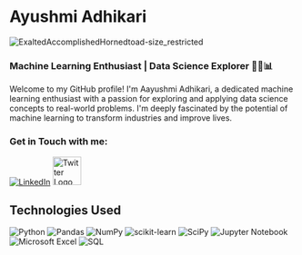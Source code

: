 # Ayushmi Adhikari

![ExaltedAccomplishedHornedtoad-size_restricted](https://github.com/Ayushmi-Adh/Ayushmi-Adh/assets/132826306/912a2b02-cb17-46a4-91c1-47604ca4473a)


### Machine Learning Enthusiast | Data Science Explorer 🐍🤖📊

Welcome to my GitHub profile! I'm Aayushmi Adhikari, a dedicated machine learning enthusiast with a passion for exploring and applying data science concepts to real-world problems.
I'm deeply fascinated by the potential of machine learning to transform industries and improve lives.

### Get in Touch with me:

[![LinkedIn](https://content.linkedin.com/content/dam/me/business/en-us/amp/brand-site/v2/bg/LI-Bug.svg.original.svg)](https://www.linkedin.com/in/ayushmi-adhikari-6b94b71a4/)   <a href="https://twitter.com/LenthusiastM">
  <img src="https://about.twitter.com/content/dam/about-twitter/x/brand-toolkit/logo-black.png.twimg.1920.png" alt="Twitter Logo" width="50" height="50">
</a>

## Technologies Used

![Python](https://img.shields.io/badge/-Python-black?style=for-the-badge&logo=python) ![Pandas](https://img.shields.io/badge/-Pandas-black?style=for-the-badge&logo=pandas) ![NumPy](https://img.shields.io/badge/-NumPy-black?style=for-the-badge&logo=numpy) ![scikit-learn](https://img.shields.io/badge/-scikit_learn-black?style=for-the-badge&logo=scikit-learn) ![SciPy](https://img.shields.io/badge/-SciPy-black?style=for-the-badge&logo=scipy) ![Jupyter Notebook](https://img.shields.io/badge/-Jupyter-black?style=for-the-badge&logo=jupyter) ![Microsoft Excel](https://img.shields.io/badge/-Excel-black?style=for-the-badge&logo=microsoft-excel) ![SQL](https://img.shields.io/badge/-SQL-black?style=for-the-badge&logo=sql)





<!---
Ayushmi-Adh/Ayushmi-Adh is a ✨ special ✨ repository because its `README.md` (this file) appears on your GitHub profile.
You can click the Preview link to take a look at your changes.
--->
